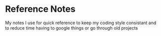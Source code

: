 # Reference Notes

My notes I use for quick reference to keep my coding style consistant and to reduce time having to google things or go through old projects